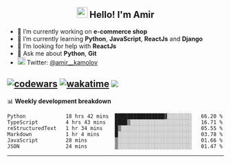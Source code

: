 <h2 align="center"><img src="https://media.giphy.com/media/hvRJCLFzcasrR4ia7z/giphy.gif" width="25px"> Hello! I'm Amir</h2>

- 🔭 I’m currently working on **e-commerce shop**
- 🌱 I’m currently learning **Python**, **JavaScript**, **ReactJs** and **Django**
- 🤔 I’m looking for help with **ReactJs**
- 💬 Ask me about **Python**, **Git**
- <img alt="Amir Kamolov | Twitter" width="18px" src="https://raw.githubusercontent.com/peterthehan/peterthehan/master/assets/twitter.svg" /> Twitter: [@amir__kamolov ](https://twitter.com/amir__kamolov)

[![codewars](https://www.codewars.com/users/Kamolov%20Amir/badges/micro)](https://www.codewars.com/users/Kamolov%20Amir)
[![wakatime](https://wakatime.com/badge/user/12da36de-2fca-4ef2-bb44-ec10c4750b61.svg)](https://wakatime.com/@12da36de-2fca-4ef2-bb44-ec10c4750b61)
![](https://komarev.com/ghpvc/?username=Amir0715&style=flat-square)
---

📊 **Weekly development breakdown**
<!--START_SECTION:waka-->

```text
Python             18 hrs 42 mins  ████████████████▓░░░░░░░░   66.20 %
TypeScript         4 hrs 43 mins   ████▒░░░░░░░░░░░░░░░░░░░░   16.71 %
reStructuredText   1 hr 34 mins    █▒░░░░░░░░░░░░░░░░░░░░░░░   05.55 %
Markdown           1 hr 4 mins     █░░░░░░░░░░░░░░░░░░░░░░░░   03.78 %
JavaScript         28 mins         ▒░░░░░░░░░░░░░░░░░░░░░░░░   01.66 %
JSON               24 mins         ▒░░░░░░░░░░░░░░░░░░░░░░░░   01.47 %
```

<!--END_SECTION:waka-->

---

